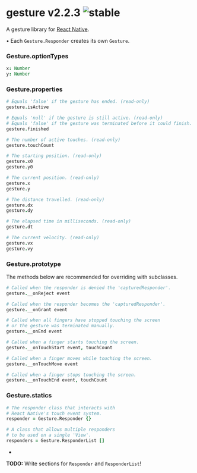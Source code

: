 
# gesture v2.2.3 ![stable](https://img.shields.io/badge/stability-stable-4EBA0F.svg?style=flat)

A gesture library for [React Native](http://github.com/facebook/react-native).

• Each `Gesture.Responder` creates its own `Gesture`.

### Gesture.optionTypes

```coffee
x: Number
y: Number
```

### Gesture.properties

```coffee
# Equals 'false' if the gesture has ended. (read-only)
gesture.isActive

# Equals 'null' if the gesture is still active. (read-only)
# Equals 'false' if the gesture was terminated before it could finish.
gesture.finished

# The number of active touches. (read-only)
gesture.touchCount

# The starting position. (read-only)
gesture.x0
gesture.y0

# The current position. (read-only)
gesture.x
gesture.y

# The distance travelled. (read-only)
gesture.dx
gesture.dy

# The elapsed time in milliseconds. (read-only)
gesture.dt

# The current velocity. (read-only)
gesture.vx
gesture.vy
```

### Gesture.prototype

The methods below are recommended for overriding with subclasses.

```coffee
# Called when the responder is denied the 'capturedResponder'.
gesture.__onReject event

# Called when the responder becomes the 'capturedResponder'.
gesture.__onGrant event

# Called when all fingers have stopped touching the screen
# or the gesture was terminated manually.
gesture.__onEnd event

# Called when a finger starts touching the screen.
gesture.__onTouchStart event, touchCount

# Called when a finger moves while touching the screen.
gesture.__onTouchMove event

# Called when a finger stops touching the screen.
gesture.__onTouchEnd event, touchCount
```

### Gesture.statics

```coffee
# The responder class that interacts with
# React Native's touch event system.
responder = Gesture.Responder {}

# A class that allows multiple responders
# to be used on a single 'View'.
responders = Gesture.ResponderList []
```

-

**TODO:** Write sections for `Responder` and `ResponderList`!
